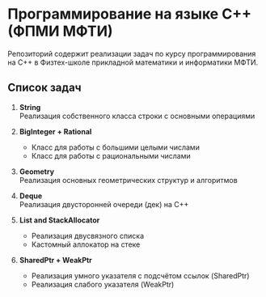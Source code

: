 # Программирование на языке С++ (ФПМИ МФТИ)

Репозиторий содержит реализации задач по курсу программирования на C++ в Физтех-школе прикладной математики и информатики МФТИ.

## Список задач

1. **String**  
   Реализация собственного класса строки с основными операциями

2. **BigInteger + Rational**  
   - Класс для работы с большими целыми числами  
   - Класс для работы с рациональными числами

3. **Geometry**  
   Реализация основных геометрических структур и алгоритмов

4. **Deque**  
   Реализация двусторонней очереди (дек) на C++

5. **List and StackAllocator**  
   - Реализация двусвязного списка  
   - Кастомный аллокатор на стеке
   
6. **SharedPtr + WeakPtr**  
   - Реализация умного указателя с подсчётом ссылок (SharedPtr)  
   - Реализация слабого указателя (WeakPtr)
